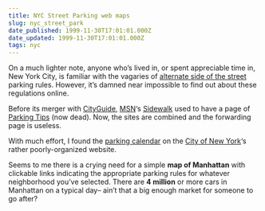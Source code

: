 ```yaml
---
title: NYC Street Parking web maps
slug: nyc_street_park
date_published: 1999-11-30T17:01:01.000Z
date_updated: 1999-11-30T17:01:01.000Z
tags: nyc
---
```


On a much lighter note, anyone who’s lived in, or spent appreciable time in, New York City, is familiar with the vagaries of [alternate side of the street](http://www.yale.edu/yup/ENYC/alternate_side.html) parking rules. However, it’s damned near impossible to find out about these regulations online.

Before its merger with [CityGuide](http://www.cityguide.com), [MSN](http://www.msn.com)‘s [Sidewalk](http://www.sidewalk.com) used to have a page of [Parking Tips](http://newyork.sidewalk.com/link/41038) (now dead). Now, the sites are combined and the forwarding page is useless.

With much effort, I found the [parking calendar](http://www.ci.nyc.ny.us/html/dot/html/travroad/scrintro.html) on the [City of New York](http://www.ci.nyc.ny.us/)‘s rather poorly-organized website.

Seems to me there is a crying need for a simple **map of Manhattan** with clickable links indicating the appropriate parking rules for whatever neighborhood you’ve selected. There are **4 million** or more cars in Manhattan on a typical day– ain’t that a big enough market for someone to go after?
